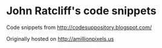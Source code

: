 # John Ratcliff's code snippets

Code snippets from http://codesuppository.blogspot.com/

Originally hosted on http://amillionpixels.us

